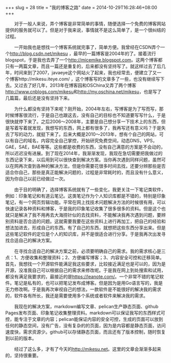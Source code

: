 +++
slug = 28
title = "我的博客之路"
date = 2014-10-29T16:28:46+08:00
+++

&emsp;&emsp;对于一般人来说，弄个博客是非常简单的事情，随便选择一个免费的博客网站提供的服务就可以了。但是对于我来说，事情就不是这么简单了，是一个很纠结的过程。

&emsp;&emsp;一开始我也是想找一个博客系统就完事了，简单方便。我曾经在CSDN弄个一个<http://blog.csdn.net/mikesu> ，最早的一篇博客是2004年的了。接着流行blogspot，于是我也去弄了一个<http://micemike.blogspot.com>。这两个博客都只有一两篇文章，而且一篇还是重复的，后来都没有坚持写了。就这样过去了后几年，时间来到了2007，javaeye这个网站火了起来，我也经常去，便建立了又一个博客http://mikesu.iteye.com/ ，这个博客写的文章多了一些，也没有继续写下去。又过去了好几年，2013年在博客园和OSChina又弄了两个博客<http://www.cnblogs.com/mikesu>和<http://my.oschina.net/mikesu>，也是写了几篇篇，最后还是没有坚持下来。

&emsp;&emsp;为什么都没有坚持下来呢？刚开始，2004年左右，写博客是为了写而写，那时候博客很流行，于是自己也跟这去，没有自己的目标也不知道要写写什么，于是很快就停下来了。之后2006～2008年，主要是自己想分享一下技术上的东西，但是写着写着就发现，我想写的东西，网上都有很多了，我再写还有意义吗？于是失去了写的动力，就挺下来了。后来大概是2010～2013年，想有个自己的网站，可以有自己的域名，内容完全自己掌控，开始研究免费空间，动态DNS，VPS，GAE，SAE，BAE等等。这些都是收费的东西，没有自己满意的方案是不会动的，所以迟迟没有进展。到了现在2014年，我渐渐发现，我现在急切需要把我做过的东西记录下来，以后用到可以很快查到解决方案。当你再次遇到同样问题，虽然可以在网再次查到各种的解决方法，但是你需要花很多时间去找，还要分辨那些是否适合你自己，那些是真正能解决问题的，过程是非常耗时的，而且没有什么意义，因为你自己以前已经做过一次。

&emsp;&emsp;由于目的明确了，选择博客系统就有了一些变化，我更关注一下笔记类软件，例如：印象笔记和有道云笔记。这类笔记作为个人知识库都是不错的，特别是印象笔记，有一个网页剪辑功能。平常在网上找技术问题解决方法的时候很有用，可以快速记录各种资料和博客，于是我的印象笔记收集了很多很多的资料。但是这个也就只是解决了我不用再去大海捞针似的去找资料，不能解决我再次遇到问题，要辨别资料是否合适的问题。这就需要我要在这些资料上进行再加工，把自己的经验和想法加进去，形成自己的东西。有了自己的东西，就想把这些东西分享出来。但是这些笔记软件的定位是个人的知识库，并不是很适合进行分享。于是我再次出发寻找合适自己的解决方案。

&emsp;&emsp;在寻找合适自己的解决方案之前，必须要明确自己的需求。我的需求核心是三点：1、方便收集和整理资料；2、方便编写博客；3、内容安全可控和迁移简单。首先，我想找一个开源软件能满足我这些要求，比较接近满足也是可以的，因为是开源，没准我自己可以根据自己的需求来修改呢。于是我在网上到处搜索和试用，都没有满足我要求的，最接近的是<https://leanote.com/>。一个非常不错的笔记软件。笔记是私有的，也可以把笔记发布成博客。但是因为是用Go语言写的，我是无力修改啊。于是我再次审视自己的想法，一款软件是不能很好的解决我的需求的，软件各有所长，我还是需要使用多个系统或者软件来解决我的需求。

&emsp;&emsp;我现在的解决方案，markdown编写文章、pelican生产静态页面、github Pages发布页面、印象笔记收集整理资料。markdown可以保证我写的东西样式可控，能专注于文章的内容；pelican能保证内容的安全可控，生成的页面可以放到任何的静态空间，没有广告，没有复杂的的页面，因为是内容都是静态页面，访问速度快，需求资源少。github可以存储静态页面，而且还有了版本控制，随时恢复到以前的版本。

&emsp;&emsp;经过了这么多，才有了今天的<http://mikesu.net>。这里的文章会渐渐多起来的，坚持很重要。